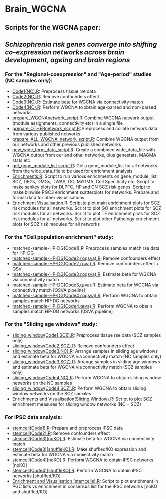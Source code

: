 # Brain_WGCNA
## Scripts for the WGCNA paper: 
## *Schizophrenia risk genes converge into shifting co-expression networks across brain development, ageing and brain regions*

### For the "Regional-coexpression" and "Age-period" studies (NC samples only): 
* [Code1(NC).R](Code1(NC).R): Preprocess tissue rse data
* [Code2(NC).R](Code2(NC).R): Remove confounders effect
* [Code3(NC).R](Code3(NC).R): Estimate beta for WGCNA via connectivity match
* [Code4(NC).R](Code4(NC).R): Perform WGCNA to obtain age-parsed and non-parsed networks 
* [prepare_WGCNAnetwork_script.R](combine/prepare_WGCNAnetwork_script.R): Combine WGCNA network output (module assignments, connectivity etc) in a single file
* [prepare_OTHERnetwork_script.R](combine/prepare_OTHERnetwork_script.R): Preprocess and collate network data from various published networks
* [prepare_ALL_WGCNA_network_script.R](combine/prepare_ALL_WGCNA_network_script.R): Combine WGCNA output from our networks and other previous published networks
* [new_wide_form_data_script.R](combine/new_wide_form_data_script.R): Create a combined wide_data_file with WGCNA output from our and other networks, plus genestats, MAGMA stats etc
* [get_gene_module_list script.R](combine/get_gene_module_list%20script.R): Get a gene_module_list for all networks from the wide_data_file to be used for enrichment analysis
* [Enrichments.R](enrich_and_plot/Enrichments.R): Script to run various enrichments on gene_module_list: SCZ, DEGs, DMGs, TWAS, GO, MAGMA, Cell Specificity etc. Script to make sankey plots for DLPFC, HP and CN SCZ risk genes. Script to make binwise PGC3 enrichment scatterplots for networks. Prepare and format data for other visualisations
* [Enrichment Visualisation.R](enrich_and_plot/Enrichment%20Visualisation.R): Script to plot main enrichment plots for SCZ risk modules for all networks. Script to plot GO enrichment plots for SCZ risk modules for all networks. Script to plot TF enrichment plots for SCZ risk modules for all networks. Script to plot other Pathology enrichment plots for SCZ risk modules for all networks


### For the "Cell population enrichment" study:
* [matched-sample-HP-DG(Code1).R](cell_population_enrichment/matched-sample-HP-DG(Code1).R): Preprocess samples match rse data for HP-DG
* [matched-sample-HP-DG(Code2,noqsva).R](cell_population_enrichment/matched-sample-HP-DG(Code2%2Cnoqsva).R): Remove confounders effect
* [matched-sample-HP-DG(Code2,qsva).R](cell_population_enrichment/matched-sample-HP-DG(Code2%2Cqsva).R):  Remove confounders effect + QSV
* [matched-sample-HP-DG(Code3,noqsva).R](cell_population_enrichment/matched-sample-HP-DG(Code3%2Cnoqsva).R): Estimate beta for WGCNA via connectivity match 
* [matched-sample-HP-DG(Code3,qsva).R](cell_population_enrichment/matched-sample-HP-DG(Code3%2Cqsva).R): Estimate beta for WGCNA via connectivity match [QSVA pipeline]
* [matched-sample-HP-DG(Code4,noqsva).R](cell_population_enrichment/matched-sample-HP-DG(Code4%2Cnoqsva).R): Perform WGCNA to obtain samples match HP-DG networks
* [matched-sample-HP-DG(Code4,qsva).R](cell_population_enrichment/matched-sample-HP-DG(Code4%2Cqsva).R): Perform WGCNA to obtain samples match HP-DG networks [QSVA pipeline]


### For the "Sliding age windows" study:
* [sliding_window(Code1,SCZ).R](sliding_windows/sliding_window(Code1%2CSCZ).R): Preprocess tissue rse data (SCZ samples only)
* [sliding_window(Code2,SCZ).R](sliding_windows/sliding_window(Code2%2CSCZ).R): Remove confounders effect
* [sliding_window(Code3,NC).R](sliding_windows/sliding_window(Code3%2CNC).R): Arrange samples in sliding age windows and estimate beta for WGCNA via connectivity match (NC samples only)
* [sliding_window(Code3,SCZ).R](sliding_windows/sliding_window(Code3%2CSCZ).R): Arrange samples in sliding age windows and estimate beta for WGCNA via connectivity match (SCZ samples only)
* [sliding_window(Code4,NC).R](sliding_windows/sliding_window(Code4%2CNC).R): Perform WGCNA to obtain sliding window networks on the NC samples
* [sliding_window(Code4,SCZ).R](sliding_windows/sliding_window(Code4%2CSCZ).R): Perform WGCNA to obtain sliding window networks on the SCZ samples
* [Enrichments and Visualisation(Sliding Window).R](sliding_windows/enrich_and_plot/Enrichments%20and%20Visualisation(Sliding%20Window).R): Script to plot SCZ enrichment measures for sliding window networks (NC + SCZ)


### For iPSC data analysis:
* [stemcell(Code1).R](stemcells/stemcell(Code1).R): Prepare and preprocess iPSC data
* [stemcell(Code2).R](stemcells/stemcell(Code2).R): Remove confounders effect
* [stemcell(Code3)[noKO].R](stemcells/stemcell(Code3)%5BnoKO%5D.R): Estimate beta for WGCNA via connectivity match
* [stemcell(Code3)[shuffleKO].R](stemcells/stemcell(Code3)%5BshuffleKO%5D.R): Make shuffled/KO expression and estimate beta for WGCNA via connectivity match
* [stemcell(Code4)[noKO].R](stemcells/stemcell(Code4)%5BnoKO%5D.R): Perform WGCNA to obtain iPSC networks [noKO]
* [stemcell(Code4)[shuffleKO].R](stemcells/stemcell(Code4)%5BshuffleKO%5D.R): Perform WGCNA to obtain iPSC networks [shuffled/KO]
* [Enrichment and Visualisation (stemcells).R](stemcells/enrich_and_plot/Enrichment%20and%20Visualisation%20(stemcells).R): Script to plot enrichment in PGC lists vs enrichment in consensus list for the iPSC networks [noKO and shuffled/KO]
